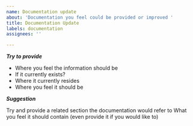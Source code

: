 ```yaml
---
name: Documentation update
about: 'Documentation you feel could be provided or improved '
title: Documentation Update
labels: documentation
assignees: ''

---
```


***Try to provide***

- Where you feel the information should be
-  If it currently exists?
  - Where it currently resides
  - Where you feel it should be

***Suggestion***

Try and provide a related section the documentation would refer to
What you feel it should contain (even provide it if you would like to)
